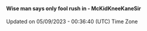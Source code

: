 #### Wise man says only fool rush in - McKidKneeKaneSir
Updated on 05/09/2023 - 00:36:40 (UTC) Time Zone
